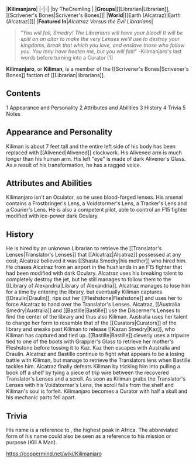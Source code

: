 |**Kilimanjaro**|
|-|-|
|by  TheCremling |
|**Groups**|[[Librarian\|Librarian]], [[Scrivener's Bones\|Scrivener's Bones]]|
|**World**|[[Earth (Alcatraz)\|Earth (Alcatraz)]]|
|**Featured In**|*Alcatraz Versus the Evil Librarians*|

>“*You will fall, Smedry! The Librarians will have your blood! It will be spilt on an altar to make the very Lenses we’ll use to destroy your kingdoms, break that which you love, and enslave those who follow you. You may have beaten me, but you will fall!*”
\-Kilimanjaro's last words before turning into a Curator [1]


**Kilimanjaro**, or **Kiliman**, is a member of the [[Scrivener's Bones\|Scrivener's Bones]] faction of [[Librarian\|librarians]].

## Contents

1 Appearance and Personality
2 Attributes and Abilities
3 History
4 Trivia
5 Notes


## Appearance and Personality
Kiliman is about 7 feet tall and the entire left side of his body has been replaced with [[Alivened\|Alivened]] clockwork. His Alivened arm is much longer than his human arm. His left "eye" is made of dark Alivener's Glass. As a result of his transformation, he has a ragged voice. 

## Attributes and Abilities
Kilimanjaro isn't an Oculator, so he uses blood-forged lenses. His arsenal contains a Frostbringer's Lens, a Voidstormer's Lens, a Tracker's Lens and a Courier's Lens.
He is also a competent pilot, able to control an F15 fighter modified with ice-power dark Oculary.

## History
He is hired by an unknown Librarian to retrieve the [[Translator's Lenses\|Translator's Lenses]] that [[Alcatraz\|Alcatraz]] possessed at any cost; Alcatraz believed it was [[Shasta Smedry\|his mother]] who hired him. He chases Alcatraz from an airport in the hushlands in an F15 fighter that had been modified with dark Oculary. Alcatraz uses his breaking talent to completely destroy the jet, but he still manages to follow them to the [[Library of Alexandria\|Library of Alexandria]]. Alcatraz manages to lose him for a time by entering the library, but eventually Kiliman captures [[Draulin\|Draulin]], rips out her [[Fleshstone\|Fleshstone]] and uses her to force Alcatraz to hand over the Translator's Lenses. 
Alcatraz, [[Australia Smedry\|Australia]] and [[Bastille\|Bastille]] use the Discerner's Lenses to find the center of the library and thus also Kiliman. Australia uses her talent to change her form to resemble that of the [[Curators\|Curators]] of the library and sneaks past Kiliman to release [[Kazan Smedry\|Kaz]], who Kiliman has captured and tied up. [[Bastille\|Bastille]] cleverly uses a tripwire tied to one of the boots with Grappler's Glass to retrieve her mother's Fleshstone before tossing it to Kaz. Kaz then escapes with Australia and Draulin.
Alcatraz and Bastille continue to fight what appears to be a losing battle with Kiliman, but manage to retrieve the Translators lens when Bastille tackles him. Alcatraz finally defeats Kiliman by tricking him into pulling a book off a shelf by tying a piece of trip wire between the recovered Translator's Lenses and a scroll. As soon as Kiliman grabs the Translator's Lenses with his Voidstormer's Lens, the scroll falls from the shelf and Kiliman's soul is forfeit. Kilimanjaro becomes a Curator with half a skull and his mechanic parts fell apart.

## Trivia
His name is a reference to , the highest peak in Africa. The abbreviated form of his name could also be seen as a reference to his mission or purpose (Kill A Man).



https://coppermind.net/wiki/Kilimanjaro